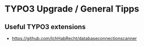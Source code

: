 # TYPO3 Upgrade / General Tipps

## Useful TYPO3 extensions

* https://github.com/IchHabRecht/databaseconnectionscanner
